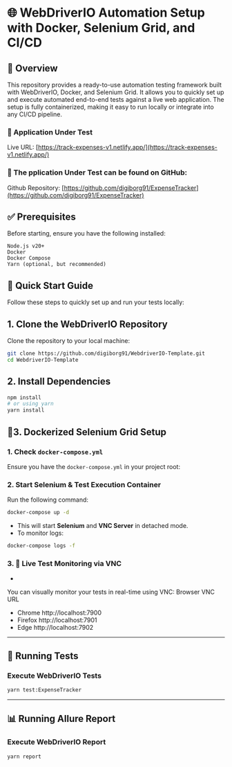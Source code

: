 # 🌐 WebDriverIO Automation Setup with Docker, Selenium Grid, and CI/CD

## 📖 Overview
This repository provides a ready-to-use automation testing framework built with WebDriverIO, Docker, and Selenium Grid. It allows you to quickly set up and execute automated end-to-end tests against a live web application. The setup is fully containerized, making it easy to run locally or integrate into any CI/CD pipeline.

### 🎯 Application Under Test
Live URL: [https://track-expenses-v1.netlify.app/](https://track-expenses-v1.netlify.app/)

### 📂 The pplication Under Test can be found on GitHub:
Github Repository: [https://github.com/digiborg91/ExpenseTracker](https://github.com/digiborg91/ExpenseTracker)

## ✅ Prerequisites
Before starting, ensure you have the following installed:

    Node.js v20+
    Docker
    Docker Compose
    Yarn (optional, but recommended)


## 🚀 Quick Start Guide
Follow these steps to quickly set up and run your tests locally:

## **1. Clone the WebDriverIO Repository**
Clone the repository to your local machine:
```sh
git clone https://github.com/digiborg91/WebdriverIO-Template.git
cd WebdriverIO-Template
```

## **2. Install Dependencies**
```sh
npm install
# or using yarn
yarn install
```

## 🐳3. **Dockerized Selenium Grid Setup**

### **1. Check `docker-compose.yml`**
Ensure you have the `docker-compose.yml` in your project root:


### **2. Start Selenium & Test Execution Container**
Run the following command:
```sh
docker-compose up -d
```
- This will start **Selenium** and **VNC Server** in detached mode.
- To monitor logs:
```sh
docker-compose logs -f
```

### **3. 🎥 Live Test Monitoring via VNC**
- 

You can visually monitor your tests in real-time using VNC:
Browser	        VNC URL
- Chrome	http://localhost:7900
- Firefox	http://localhost:7901
- Edge	  http://localhost:7902

---

## 🧪 Running Tests

### **Execute WebDriverIO Tests**
```sh
yarn test:ExpenseTracker
```
---

## 📊 Running Allure Report
### **Execute WebDriverIO Report**
``` sh
yarn report
```